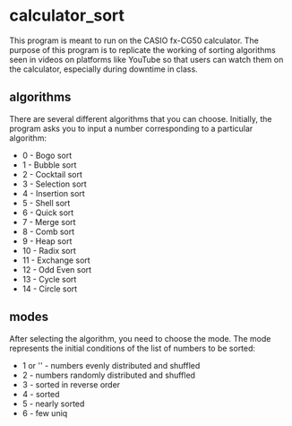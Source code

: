 # calculator_sort

This program is meant to run on the CASIO fx-CG50 calculator. The purpose of this program is to replicate the working of sorting algorithms seen in videos on platforms like YouTube so that users can watch them on the calculator, especially during downtime in class.

## algorithms

There are several different algorithms that you can choose. Initially, the program asks you to input a number corresponding to a particular algorithm:

- 0 - Bogo sort
- 1 - Bubble sort
- 2 - Cocktail sort
- 3 - Selection sort
- 4 - Insertion sort
- 5 - Shell sort
- 6 - Quick sort
- 7 - Merge sort
- 8 - Comb sort
- 9 - Heap sort
- 10 - Radix sort
- 11 - Exchange sort
- 12 - Odd Even sort
- 13 - Cycle sort
- 14 - Circle sort

## modes

After selecting the algorithm, you need to choose the mode. The mode represents the initial conditions of the list of numbers to be sorted:

- 1 or '' - numbers evenly distributed and shuffled
- 2 - numbers randomly distributed and shuffled
- 3 - sorted in reverse order
- 4 - sorted
- 5 - nearly sorted
- 6 - few uniq